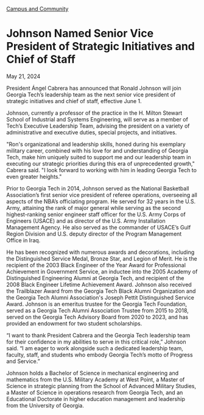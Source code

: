 [Campus and Community](https://www.gatech.edu/news/topic/campus-and-community)

# Johnson Named Senior Vice President of Strategic Initiatives and Chief of Staff

May 21, 2024


President Ángel Cabrera has announced that Ronald Johnson will join Georgia Tech’s leadership team as the next senior vice president of strategic initiatives and chief of staff, effective June 1.

Johnson, currently a professor of the practice in the H. Milton Stewart School of Industrial and Systems Engineering, will serve as a member of Tech’s Executive Leadership Team, advising the president on a variety of administrative and executive duties, special projects, and initiatives.

"Ron's organizational and leadership skills, honed during his exemplary military career, combined with his love for and understanding of Georgia Tech, make him uniquely suited to support me and our leadership team in executing our strategic priorities during this era of unprecedented growth," Cabrera said. "I look forward to working with him in leading Georgia Tech to even greater heights."

Prior to Georgia Tech in 2014, Johnson served as the National Basketball Association’s first senior vice president of referee operations, overseeing all aspects of the NBA’s officiating program. He served for 32 years in the U.S. Army, attaining the rank of major general while serving as the second highest-ranking senior engineer staff officer for the U.S. Army Corps of Engineers (USACE) and as director of the U.S. Army Installation Management Agency. He also served as the commander of USACE’s Gulf Region Division and U.S. deputy director of the Program Management Office in Iraq.

He has been recognized with numerous awards and decorations, including the Distinguished Service Medal, Bronze Star, and Legion of Merit. He is the recipient of the 2003 Black Engineer of the Year Award for Professional Achievement in Government Service, an inductee into the 2005 Academy of Distinguished Engineering Alumni at Georgia Tech, and recipient of the 2008 Black Engineer Lifetime Achievement Award. Johnson also received the Trailblazer Award from the Georgia Tech Black Alumni Organization and the Georgia Tech Alumni Association's Joseph Pettit Distinguished Service Award. Johnson is an emeritus trustee for the Georgia Tech Foundation, served as a Georgia Tech Alumni Association Trustee from 2015 to 2018, served on the Georgia Tech Advisory Board from 2020 to 2023, and has provided an endowment for two student scholarships.

“I want to thank President Cabrera and the Georgia Tech leadership team for their confidence in my abilities to serve in this critical role,” Johnson said. “I am eager to work alongside such a dedicated leadership team, faculty, staff, and students who embody Georgia Tech’s motto of Progress and Service.”

Johnson holds a Bachelor of Science in mechanical engineering and mathematics from the U.S. Military Academy at West Point, a Master of Science in strategic planning from the School of Advanced Military Studies, a Master of Science in operations research from Georgia Tech, and an Educational Doctorate in higher education management and leadership from the University of Georgia.
